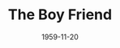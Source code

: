 ---
title: The Boy Friend
date: 1959-11-20
closing_date: 1959-11-28
layout: productions
playbill:
Theatre: Theatre Jacksonville
Venue: Little Theatre
cast:
- Hortense: Judy Bischoff
- Dulcie: Woollie Grimes
- Fay: Margie Pearce
- Maisie: Frances Andrews
- Nancy: Valerie Rye
- Polly Browne: Jacquelyn Smiley
- Madame Dubonnet: Gertrude Moller
- Bobby Van Husen: Dick Wright
- Percival Browne: Harry Richard
- Tony: William O. Milton
- Alphonse: Joe Stauffer
- Lord Brockhurst: Archie Eason
- Lady Brockhurst: Helen Woodland
- Marcel: Luckey Heath
- Pierre: William A. Alexander
- Gendarme: Art Logan
- Garcon: Joe Sloan
- Pepe: Sand Gordon
- Lolita:
  - Margie Pearce
- The Girls:
  - Gayle Swymer
  - Betti Chapman
  - Melva Williams
  - Laurene Prescott
- The Boys:
  - George McManus
  - Willie Moore
- The Mannequins:
  - Laverna Moore
  - Wilma Bertrand
  - Virginia Roumillat
  - Iris Carter
crew:
- Staging: Maurice Geoffrey
- Choreography: Art Powell
- Musical Direction: Eddie Reynolds
- Stage Manager: Art Logan
- Assistant Stage Manager: Joe Sloan
- Voice and Diction Coach: Florence Soldinger
- Crew:
  - Ernie Evans
  - Frank Ridge
  - Robert Ovenpharo
  - Marshall Graver
  - Dixie Cohen
- Lighting:
  - Norman Howard
  - Warren Zundell
  - Debby Dunn
  - Al Gross
- Costumes:
  - Ellen Black
  - Virginia Black
  - Brandy Kraft
  - Wilma Bertrand
  - Marie Logan
  - Doris Edwards
  - Bob Meadows
  - Archie Eason
- Properties:
  - Artie Ramaker
  - Florence Seymour
  - Laverna Moore
  - Sabina Meyer
  - Debby Dunn
  - Ernie Evans
- Make-Up:
  - Dorothy Portnoy
  - Lacy Wilson
  - Polly Clendening
  - Elmo Lehman
  - Bill Gibbs
- Typing: Beatrice K. Weisberg
- Scenery:
  - Frank Ridge
  - Dixie Cohen
  - Mark Harris
  - Art Logan
  - Joe Sloan
  - Norman Howard
  - Mary Kilpatrick
  - Laverna Moore
  - Bunni Thornhill
  - Wilma Bertrand
  - Dick Taylor
  - Joe Ferri
  - Thelma Mayeron
  - Ellen Black
  - Gayle Swymer
  - Martha Maguire
  - Lacy Wilson
  - Evan Wright
  - Ernie Evans
  - Jack Broughton
  - Brandy Kraft
  - Emily McGiffin
  - Joyce Tinkham
  - Felix Jacobs
  - Marshall Grauer
  - Glenn H. Logan
  - Marie Logan
  - David Boyer
  - Mrs. David Boyer
---